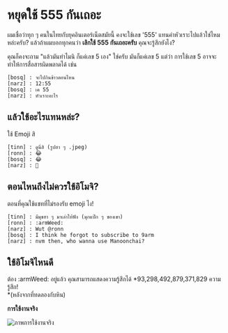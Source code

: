 # หยุดใช้ 555 กันเถอะ

ผมเชื่อว่าทุก ๆ คนในไทยกับยุคอินเตอร์เน็ตสมัยนี้ คงจะใช้เลข '555' แทนคำหัวเราะไปแล้วใช่ไหมหล่ะครับ?
แล้วถ้าผมบอกทุกคนว่า **เลิกใช้ 555 กันเถอะครับ** คุณจะรู้สึกยังไง?

คุณก็คงจะถาม "แล้วมันทำไมนิ ก็แค่เลข 5 เอง"
ใช่ครับ มันก็แค่เลข 5 แต่ว่า การใช้เลข 5 อาจจะทำให้การสื่อสารผิดพลาดได้
เช่น

```
[bosq] : จะไปกินข้าวตอนไหน
[narz] : 12:55
[bosq] : เค 55
[narz] : หัวเราะอะไร
```

## แล้วใช้อะไรแทนหล่ะ?

ใช้ Emoji สิ

```
[tinn] : ดูนี่สิ (รูปฮา ๆ .jpeg)
[ronn] : 😂
[bosq] : 😂
[narz] : 😤
```

## ตอนไหนถึงไม่ควรใช้อิโมจิ?

ตอนที่คุณใช้แชทที่ไม่รองรับ emoji ไง!

```
[tinn] : มีมุขฮา ๆ มาเล่าให้ฟัง (มุกแป๊ก ๆ ของเขา)
[ronn] : :armWeed:
[narz] : Wut @ronn
[bosq] : I think he forgot to subscribe to 9arm
[narz] : nvm then, who wanna use Manoonchai?
```

## ใช้อิโมจิไหนดี

ต้อง :armWeed: อยู่แล้ว คุณสามารถแสดงความรู้สึกได้ \*93,298,492,879,371,829 ความรู้สึก!<br>
\*(หลังจากที่ทดลองกับหิน)

**การใช้งานจริง**

![ภาพการใช้งานจริง](https://sv1.picz.in.th/images/2021/11/02/u2LTEe.png)